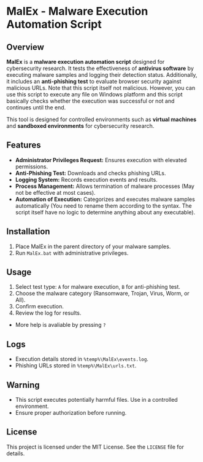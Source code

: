 # MalEx - Malware Execution Automation Script

## Overview
**MalEx** is a **malware execution automation script** designed for cybersecurity research. It tests the effectiveness of **antivirus software** by executing malware samples and logging their detection status. Additionally, it includes an **anti-phishing test** to evaluate browser security against malicious URLs. Note that this script itself not malicious. However, you can use this script to execute any file on Windows platform and this script basically checks whether the execution was successful or not and continues until the end.

This tool is designed for controlled environments such as **virtual machines** and **sandboxed environments** for cybersecurity research.

## Features
- **Administrator Privileges Request:** Ensures execution with elevated permissions.
- **Anti-Phishing Test:** Downloads and checks phishing URLs.
- **Logging System:** Records execution events and results.
- **Process Management:** Allows termination of malware processes (May not be effective at most cases). 
- **Automation of Execution:** Categorizes and executes malware samples automatically (You need to rename them according to the syntax. The script itself have no logic to determine anything about any executable). 

## Installation
1. Place MalEx in the parent directory of your malware samples.
2. Run `MalEx.bat` with administrative privileges.

## Usage
1. Select test type: `A` for malware execution, `B` for anti-phishing test.
2. Choose the malware category (Ransomware, Trojan, Virus, Worm, or All).
3. Confirm execution.
4. Review the log for results.

- More help is avaliable by pressing `?`

## Logs
- Execution details stored in `%temp%\MalEx\events.log`.
- Phishing URLs stored in `%temp%\MalEx\urls.txt`.

## Warning
- This script executes potentially harmful files. Use in a controlled environment.
- Ensure proper authorization before running.

## License
This project is licensed under the MIT License. See the `LICENSE` file for details.
